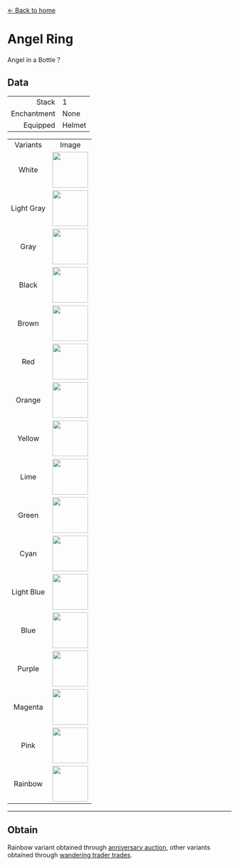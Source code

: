 [← Back to home](../)
# Angel Ring
Angel in a Bottle？

## Data
<table>
    <tr><td align="end">Stack</td><td>1</td></tr>
    <tr><td align="end">Enchantment</td><td>None</td></tr>
    <tr><td align="end">Equipped</td><td>Helmet</td></tr>
</table>
<table>
    <tr><td align="center">Variants</td><td align="center">Image</td></tr>
    <tr><td align="center">White</td><td><img src="https://i.imgur.com/ymQfXnG.png" height="80"/></td></tr>
    <tr><td align="center">Light Gray</td><td><img src="https://i.imgur.com/xtX6NUT.png" height="80"/></td></tr>
    <tr><td align="center">Gray</td><td><img src="https://i.imgur.com/Of2SjIo.png" height="80"/></td></tr>
    <tr><td align="center">Black</td><td><img src="https://i.imgur.com/VdtH3zZ.png" height="80"/></td></tr>
    <tr><td align="center">Brown</td><td><img src="https://i.imgur.com/BErUa75.png" height="80"/></td></tr>
    <tr><td align="center">Red</td><td><img src="https://i.imgur.com/JmeounM.png" height="80"/></td></tr>
    <tr><td align="center">Orange</td><td><img src="https://i.imgur.com/DwUteE9.png" height="80"/></td></tr>
    <tr><td align="center">Yellow</td><td><img src="https://i.imgur.com/3y9pSLb.png" height="80"/></td></tr>
    <tr><td align="center">Lime</td><td><img src="https://i.imgur.com/d3FtHUw.png" height="80"/></td></tr>
    <tr><td align="center">Green</td><td><img src="https://i.imgur.com/YiFSuYG.png" height="80"/></td></tr>
    <tr><td align="center">Cyan</td><td><img src="https://i.imgur.com/fQ9YVIy.png" height="80"/></td></tr>
    <tr><td align="center">Light Blue</td><td><img src="https://i.imgur.com/iJnP9zV.png" height="80"/></td></tr>
    <tr><td align="center">Blue</td><td><img src="https://i.imgur.com/gmsu4WY.png" height="80"/></td></tr>
    <tr><td align="center">Purple</td><td><img src="https://i.imgur.com/lCPIDMI.png" height="80"/></td></tr>
    <tr><td align="center">Magenta</td><td><img src="https://i.imgur.com/pzs5wzJ.png" height="80"/></td></tr>
    <tr><td align="center">Pink</td><td><img src="https://i.imgur.com/3v5X094.png" height="80"/></td></tr>
    <tr><td align="center">Rainbow</td><td><img src="https://i.imgur.com/ojKGaam.gif" height="80"/></td></tr>
</table>

---

## Obtain
Rainbow variant obtained through <a href="../feature/anniversary.md">anniversary auction</a>, other variants obtained through <a href="../feature/enhanced_wandering_trader.md">wandering trader trades</a>.
